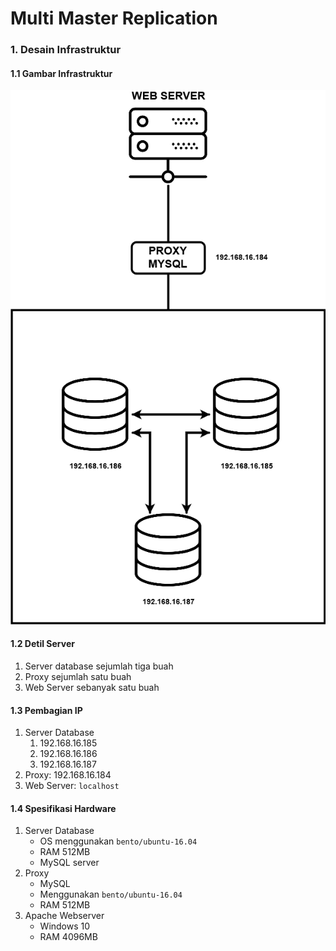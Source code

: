 # Multi Master Replication
###  1. Desain Infrastruktur
#### 1.1 Gambar Infrastruktur
![infra](img/diagram.png)
#### 1.2 Detil Server
1. Server database sejumlah tiga buah
2. Proxy sejumlah satu buah
3. Web Server sebanyak satu buah
#### 1.3 Pembagian IP
1. Server Database
   1. 192.168.16.185
   2. 192.168.16.186
   3. 192.168.16.187
2. Proxy: 192.168.16.184
3. Web Server: `localhost`
#### 1.4 Spesifikasi Hardware
   1. Server Database
       - OS menggunakan `bento/ubuntu-16.04`
       - RAM 512MB
       - MySQL server
   2. Proxy
       - MySQL
       - Menggunakan `bento/ubuntu-16.04`
       - RAM 512MB
   3. Apache Webserver
       - Windows 10
       - RAM 4096MB